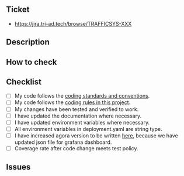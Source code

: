 <!--
Pull request title example: traffic-signal/[{prefix}] {ticket number} {title} 
You can find the list of prefixes in `docs/review_policy/review_policy.md`.
-->

## Ticket

- https://jira.tri-ad.tech/browse/TRAFFICSYS-XXX
<!-- Write JIRA ticket URL -->

## Description

<!-- Describe the main purpose of this pull request. -->

## How to check

<!-- Describe procedures of the verification, expected results, etc. -->

## Checklist

<!--
Checkbox rules:

- [x] <- Verified
- [ ] <- NOT verified
- [-] <- Skipped
-->

- [ ] My code follows the [coding standards and conventions](https://security.woven-planet.tech/application-security-guidelines/secure-coding-best-practices/).
- [ ] My code follows the [coding rules in this project](https://github.com/wp-wcm/city/blob/main/projects/traffic-signal/docs/coding_rules/coding_rules.md).
- [ ] My changes have been tested and verified to work.
- [ ] I have updated the documentation where necessary.
- [ ] I have updated environment variables where necessary.
- [ ] All environment variables in deployment.yaml are string type.
- [ ] I have increased agora version to be written [here](https://github.com/wp-wcm/city/blob/61885bd5999ab54ced1ab26bac329f346ebdaa9f/infrastructure/docs/runbooks/observability/grafana-dashboards.md#:~:text=%22agora_version%22%3A%20%221%22%20%20%20%20%20%20%20%23%20%3C%2D%2D%20Increase%20this%20version%20when%20you%20change%20your%20json), because we have updated json file for grafana dashboard.
- [ ] Coverage rate after code change meets test policy.

<!--
If the coverage rate is lower than the test policy value,
Please describe the target directory, coverage rate, and the reason for reflecting the code in this state in Issues.
This is not required for directories for which the coverage ratio is below the test policy value at the time before the code change.
-->

## Issues

<!-- Describe issues if there are. -->
